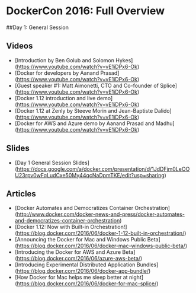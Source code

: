 # DockerCon 2016: Full Overview

##Day 1: General Session

## Videos

- [Introduction by Ben Golub and Solomon Hykes] (https://www.youtube.com/watch?v=vE1iDPx6-Ok)
- [Docker for developers by Aanand Prasad] (https://www.youtube.com/watch?v=vE1iDPx6-Ok)
- [Guest speaker #1: Matt Aimonetti, CTO and Co-founder of Splice] (https://www.youtube.com/watch?v=vE1iDPx6-Ok)
- [Docker 1.12 introduction and live demo] (https://www.youtube.com/watch?v=vE1iDPx6-Ok)
- [Docker 1.12 at Zenly by Steeve Morin and Jean-Baptiste Dalido] (https://www.youtube.com/watch?v=vE1iDPx6-Ok)
- [Docker for AWS and Azure demo by Aanand Prasad and Madhu] (https://www.youtube.com/watch?v=vE1iDPx6-Ok)

## Slides

- [Day 1 General Session Slides] (https://docs.google.com/a/docker.com/presentation/d/1JdDFjm0LeOOU23rpv0wFqLudCxe50My44qcNaDpmTKE/edit?usp=sharing)

## Articles

- [Docker Automates and Democratizes Container Orchestration] (http://www.docker.com/docker-news-and-press/docker-automates-and-democratizes-container-orchestration)
- [Docker 1.12: Now with Built-in Orchestration!] (https://blog.docker.com/2016/06/docker-1-12-built-in-orchestration/)
- [Announcing the Docker for Mac and Windows Public Beta] (https://blog.docker.com/2016/06/docker-mac-windows-public-beta/)
- [Introducing the Docker for AWS and Azure Beta] (https://blog.docker.com/2016/06/azure-aws-beta/)
- [Introducing Experimental Distributed Application Bundles] (https://blog.docker.com/2016/06/docker-app-bundle/)
- [How Docker for Mac helps me sleep better at night] (https://blog.docker.com/2016/06/docker-for-mac-splice/)
